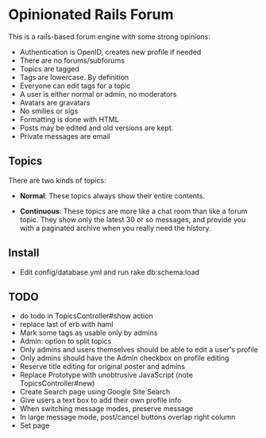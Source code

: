 Opinionated Rails Forum
=======================

This is a rails-based forum engine with some strong opinions:

 - Authentication is OpenID, creates new profile if needed
 - There are no forums/subforums
 - Topics are tagged
 - Tags are lowercase. By definition
 - Everyone can edit tags for a topic
 - A user is either normal or admin, no moderators
 - Avatars are gravatars
 - No smilies or sigs
 - Formatting is done with HTML
 - Posts may be edited and old versions are kept.
 - Private messages are email

## Topics

There are two kinds of topics:

 - **Normal**: These topics always show their entire contents.
    
 - **Continuous**: These topics are more like a chat room than like a forum topic. They show only the latest 30 or so messages, and provide you with a paginated archive when you really need the history.

## Install

 - Edit config/database.yml and run rake db:schema:load

## TODO

 - do todo in TopicsController#show action
 - replace last of erb with haml
 - Mark some tags as usable only by admins
 - Admin: option to split topics
 - Only admins and users themselves should be able to edit a user's profile
 - Only admins should have the Admin checkbox on profile editing
 - Reserve title editing for original poster and admins
 - Replace Prototype with unobtrusive JavaScript (note TopicsController#new)
 - Create Search page using Google Site Search
 - Give users a text box to add their own profile info
 - When switching message modes, preserve message
 - In large message mode, post/cancel buttons overlap right column
 - Set page <title> based on page contents
 - Expose post editing, acts_as_versioned the posts
 - integrate https://www.idselector.com/ on login
 - private messaging via email
